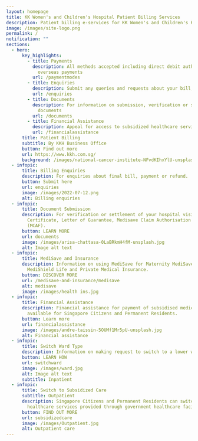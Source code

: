 ```yaml
---
layout: homepage
title: KK Women's and Children's Hospital Patient Billing Services
description: Patient billing e-services for KK Women's and Children's Hospital, Singapore
image: /images/site-logo.png
permalink: /
notification: ""
sections:
  - hero:
      key_highlights:
        - title: Payments
          description: All methods accepted including direct debit authorisation and
            overseas payments
          url: /paymentmodes
        - title: Enquiries
          description: Submit any queries and requests about your bill, payments and refunds
          url: /enquiries
        - title: Documents
          description: For information on submission, verification or settlement of
            documents
          url: /documents
        - title: Financial Assistance
          description: Appeal for access to subsidized healthcare services
          url: /financialassistance
      title: Patient Billing
      subtitle: By KKH Business Office
      button: Find out more
      url: https://www.kkh.com.sg/
      background: /images/national-cancer-institute-NFvdKIhxYlU-unsplash.jpg
  - infopic:
      title: Billing Enquiries
      description: For enquiries about final bill, payment or refund.
      button: Submit here
      url: enquiries
      image: /images/2022-07-12.png
      alt: Billing enquiries
  - infopic:
      title: Document Submission
      description: For verification or settlement of your hospital visit, i.e, Birth
        Certificate, Letter of Guarantee, Medisave Claim Authorisation Form
        (MCAF).
      button: LEARN MORE
      url: documents
      image: /images/arisa-chattasa-0LaBRkmH4fM-unsplash.jpg
      alt: Image alt text
  - infopic:
      title: MediSave and Insurance
      description: Information on using MediSave for Maternity MediSave Package,
        MediShield Life and Private Medical Insurance.
      button: DISCOVER MORE
      url: /medisave-and-insurance/medisave
      alt: medisave
      image: /images/health ins.jpg
  - infopic:
      title: Financial Assistance
      description: Financial assistance for payment of subsidised medical bills is
        available for Singapore Citizens and Permanent Residents.
      button: Learn more
      url: financialassistance
      image: /images/andre-taissin-5OUMf1Mr5pU-unsplash.jpg
      alt: Financial assistance
  - infopic:
      title: Switch Ward Type
      description: Information on making request to switch to a lower ward type.
      button: LEARN HOW
      url: switchward
      image: /images/ward.jpg
      alt: Image alt text
      subtitle: Inpatient
  - infopic:
      title: Switch to Subsidized Care
      subtitle: Outpatient
      description: Singapore Citizens and Permanent Residents can switch to subsidised
        healthcare services provided through government healthcare facilities.
      button: FIND OUT MORE
      url: subsidizedcare
      image: /images/Outpatient.jpg
      alt: Outpatient care
---
```

